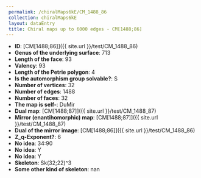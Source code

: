 ```yaml
--- 
 permalink: /chiralMaps6kE/CM_1488_86 
 collection: chiralMaps6kE
 layout: dataEntry
 title: Chiral maps up to 6000 edges - CM[1488;86]
---
```


- **ID**: [CM[1488;86]]({{ site.url }}/test/CM_1488_86)
- **Genus of the underlying surface**: 713
- **Length of the face**: 93
- **Valency**: 93
- **Length of the Petrie polygon**: 4
- **Is the automorphism group solvable?**: S
- **Number of vertices**: 32
- **Number of edges**: 1488
- **Number of faces**: 32
- **The map is self-**: DuMir
- **Dual map**: [CM[1488;87]]({{ site.url }}/test/CM_1488_87)
- **Mirror (enantihomorphic) map**: [CM[1488;87]]({{ site.url }}/test/CM_1488_87)
- **Dual of the mirror image**: [CM[1488;86]]({{ site.url }}/test/CM_1488_86)
- **Z_q-Exponent?**: 6
- **No idea**:  34:90
- **No idea**: Y
- **No idea**: Y
- **Skeleton**: Sk(32;22)^3
- **Some other kind of skeleton**: nan
